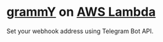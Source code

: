 # [grammY](https://grammy.dev) on [AWS Lambda](https://aws.amazon.com/lambda/)

Set your webhook address using Telegram Bot API.
